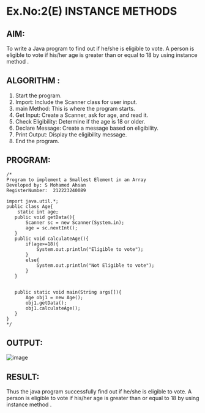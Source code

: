 # Ex.No:2(E)  INSTANCE METHODS

## AIM:
To write a Java program to find out if he/she is eligible to vote. A person is eligible to vote if his/her age is greater than or equal to 18 by using instance method . 
## ALGORITHM :
1.	Start the program.
2.	Import: Include the Scanner class for user input.
3.	main Method: This is where the program starts.
4.	Get Input: Create a Scanner, ask for age, and read it.
5.	Check Eligibility: Determine if the age is 18 or older.
6.	Declare Message: Create a message based on eligibility.
7.	Print Output: Display the eligibility message.
8.	End the program.
	

## PROGRAM:
 ```
/*
Program to implement a Smallest Element in an Array
Developed by: S Mohamed Ahsan
RegisterNumber:  212223240089

 import java.util.*;
public class Age{
     static int age;
    public void getData(){
        Scanner sc = new Scanner(System.in);
        age = sc.nextInt();
    }
    public void calculateAge(){
        if(age>=18){
            System.out.println("Eligible to vote");
        }
        else{
            System.out.println("Not Eligible to vote");
        }
    }
    
    
    public static void main(String args[]){
        Age obj1 = new Age();
        obj1.getData();
        obj1.calculateAge();
    }
}
*/
```

## OUTPUT:
![image](https://github.com/user-attachments/assets/8bc0f0c0-02fb-4a20-bd18-65e4e632bd90)

## RESULT:
Thus the java program successfully find out if he/she is eligible to vote. A person is eligible to vote if his/her age is greater than or equal to 18 by using instance method .
